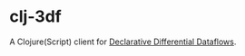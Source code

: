 # clj-3df

A Clojure(Script) client for [Declarative Differential
Dataflows](https://github.com/comnik/declarative-dataflow).
